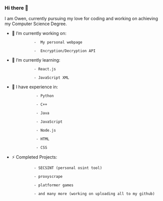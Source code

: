 ### Hi there 👋

I am Owen, currently pursuing my love for coding and working on achieving my Computer Science Degree.

- 🔭 I’m currently working on:
  
                -  My personal webpage
  
                -  Encryption/Decryption API
  
- 🌱 I’m currently learning:
  
                - React.js
  
                - JavaScript XML

- 👀 I have experience in:
  
                 - Python

                 - C++

                 - Java

                 - JavaScript

                 - Node.js

                 - HTML

                 - CSS
  
- ⚡ Completed Projects:
  
                - SECSINT (personal osint tool)
  
                - proxyscrape
  
                - platformer games
  
                - and many more (working on uploading all to my github)
